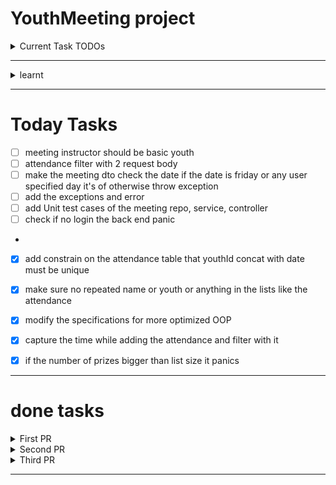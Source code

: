 # YouthMeeting project
<details>
<summary>Current Task TODOs</summary>

- CRUD of meeting
- Add attendance
- meeting filtering
- getting attendance 
- tambola

</details>

---
<details>
<summary>learnt</summary>

- filtering with specification form the DB
- security using spring security
- Basic Auth 
- mappers using MapStruct
- DataBase migration with flyway
- clean code with sonarLint
- resource Bundle
- documenting apis with swagger
- parametrized tests
- mvc integration testing
- mock testing
- Lombok : `@Superbuilder` that solves the inheritance builder
</details>



---
# Today Tasks
- [ ] meeting instructor should be basic youth
- [ ] attendance filter with 2 request body
- [ ] make the meeting dto check the date if the date is friday or any user specified day it's of otherwise throw exception
- [ ] add the exceptions and error
- [ ] add Unit test cases of the meeting repo, service, controller
- [ ] check if no login the back end panic
- 
- [x] add constrain on the attendance table that youthId concat with date must be unique
- [x] make sure no repeated name or youth or anything in the lists like the attendance
- [x] modify the specifications for more optimized OOP
- [x] capture the time while adding the attendance and filter with it
- [x] if the number of prizes bigger than list size it panics
  
  
----
# done tasks
<details>
<summary>First PR</summary>

- finish the first PR
  - [x] change the IDs to Long
  - [x] change the uni level to String
  - [x] use flyway
  - [x] add DB migration (ddl sql statements)
  - [x] use sonarLint
  - [x] remove the test files and use the updated one
  - [x] solve bug with filtering with name part
  - [x] remove unnecessary lists of the entities
  - [x] modify the packages
  - [x] unify the name attribute across all the entities
  - [x] optimize mapping the lists by using mapstruct interface instead of my implementation
  - [x] make pagination super class of filterDTO class
  - [x] remove unnecessary DTOs like areaDTO and familyLightDTO
  - [x] make all DTOs extends from the LightDTO
  - [x] change the name of intermediateYouthDto
  - [x] unify  the return type just return ID or return boolean
  - [x] remove the `@context` of the mappers
  - [x] make sure to unify the logic across entities
  - [x] use private in all DTOs
  - [x] change the inheritance of the person
  - [x] add gender to youth, youthDto, mapper, filterDTO, specification
  - [x] add an exception handler for catching the exception to enum
  - [x] exceptions
  - [x] add tests of the gender and its exceptions and filter
  - [x] messages
  - [x] simplify the names of mappers methods
  - [x] sonarlint
  - [x] rename the end points
  - [x] pagination constrains
  - [x] merge with swagger branch
  - [x] finish the pull request and squash and merge to the develop branch
</details>

<details>
<summary>Second PR</summary>
</details>

<details>
<summary>Third PR</summary>

- [x] add all needed end points of meeting controller
- [x] add all needed entities, dtos, mappers, services, ...
- [x] why the instructor in the meeting must be unique
- [x] why the encoder doesn't work
- [x] add security to the meeting
- [x] add edit meeting api
- [x] add to the util list filtration methods that filter list of youths or list of meetings depending on the filterDTO
- [x] add the tambola
- [x] in tambola you need to specify some criteria of the selected winners as gender.
</details>

---

